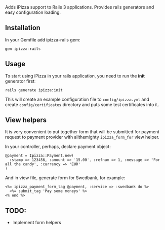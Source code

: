 Adds iPizza support to Rails 3 applications. Provides rails generators and easy configuration loading.

Installation
------------

In your Gemfile add ipizza-rails gem:

    gem ipizza-rails

Usage
-----

To start using iPizza in your rails application, you need to run the **init** generator first:

    rails generate ipizza:init

This will create an example configuration file to `config/ipizza.yml` and create `config/certificates` directory and
puts some test certificates into it.

View helpers
------------

It is very convenient to put together form that will be submitted for payment request to payment provider with allthemighty `ipizza_form_for` view helper.

In your controller, perhaps, declare payment object:

    @payment = Ipizza::Payment.new(
      :stamp => 123456, :amount => '15.00', :refnum => 1, :message => 'For all the candy', :currency => 'EUR'
    )

And in view file, generate form for Swedbank, for example:

    <%= ipizza_payment_form_tag @payment, :service => :swedbank do %>
      <%= submit_tag 'Pay some moneys' %>
    <% end %>

TODO:
-----

* Implement form helpers
